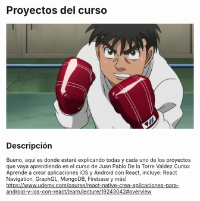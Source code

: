 # Proyectos del curso
![Logo](./ippo.jpg)
## Descripción
Bueno, aquí es donde estaré explicando todas y cada uno de los proyectos que vaya aprendiendo en el curso de
Juan Pablo De la Torre Valdez
Curso: Aprende a crear aplicaciones iOS y Android con React, incluye: React Navigation, GraphQL, MongoDB, Firebase y más!
https://www.udemy.com/course/react-native-crea-aplicaciones-para-android-y-ios-con-react/learn/lecture/19243042#overview